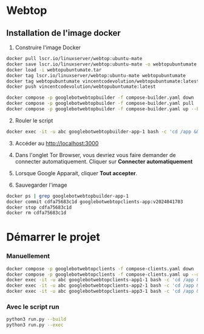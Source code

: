# Webtop

## Installation de l'image docker

1. Construire l'image Docker

```sh
docker pull lscr.io/linuxserver/webtop:ubuntu-mate
docker save lscr.io/linuxserver/webtop:ubuntu-mate -o webtopubuntumate.tar
docker load -i webtopubuntumate.tar
docker tag lscr.io/linuxserver/webtop:ubuntu-mate webtopubuntumate
docker tag webtopubuntumate vincentcodevolution/webtopubuntumate:latest
docker push vincentcodevolution/webtopubuntumate:latest
```

```sh
docker compose -p googlebotwebtopbuilder -f compose-builder.yaml down
docker compose -p googlebotwebtopbuilder -f compose-builder.yaml pull
docker compose -p googlebotwebtopbuilder -f compose-builder.yaml up --build --detach
```

2. Rouler le script

```sh
docker exec -it -u abc googlebotwebtopbuilder-app-1 bash -c 'cd /app && python3 run.py'
```

3. Accéder au [http://localhost:3000](http://localhost:3000)

4. Dans l'onglet Tor Browser, vous devriez vous faire demander de connecter automatiquement. Cliquer sur **Connecter automatiquement**

5. Lorsque Google Apparait, cliquer **Tout accepter**.

6. Sauvegarder l'image

```sh
docker ps | grep googlebotwebtopbuilder-app-1
docker commit cdfa75683c1d googlebotwebtopclients-app:v2024041703
docker stop cdfa75683c1d
docker rm cdfa75683c1d
```

# Démarrer le projet

### Manuellement

```sh
docker compose -p googlebotwebtopclients -f compose-clients.yaml down
docker compose -p googlebotwebtopclients -f compose-clients.yaml up --detach
docker exec -it -u abc googlebotwebtopclients-app1-1 bash -c 'cd /app && python3 run.py'
docker exec -it -u abc googlebotwebtopclients-app2-1 bash -c 'cd /app && python3 run.py'
docker exec -it -u abc googlebotwebtopclients-app3-1 bash -c 'cd /app && python3 run.py'
```

### Avec le script run

```sh
python3 run.py --build
python3 run.py --exec
```
